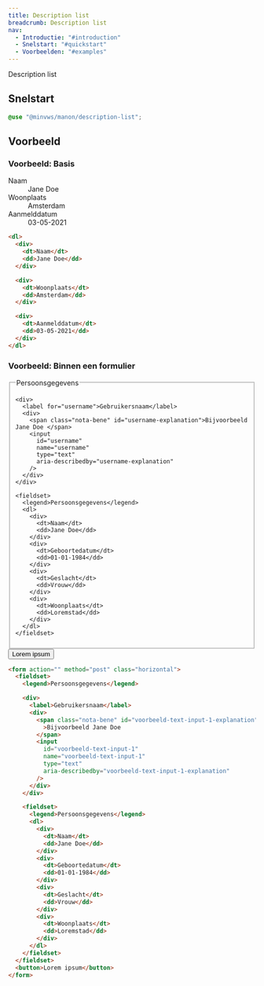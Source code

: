 ```yaml
---
title: Description list
breadcrumb: Description list
nav:
  - Introductie: "#introduction"
  - Snelstart: "#quickstart"
  - Voorbeelden: "#examples"
---
```


<p class="introduction">Description list</p>

<h2 id="quickstart">Snelstart</h2>

```scss
@use "@minvws/manon/description-list";
```

<h2 id="examples">Voorbeeld</h2>

### Voorbeeld: Basis

<dl>
  <div>
    <dt>Naam</dt>
    <dd>Jane Doe</dd>
  </div>

  <div>
    <dt>Woonplaats</dt>
    <dd>Amsterdam</dd>
  </div>

  <div>
    <dt>Aanmelddatum</dt>
    <dd>03-05-2021</dd>
  </div>
</dl>

```html
<dl>
  <div>
    <dt>Naam</dt>
    <dd>Jane Doe</dd>
  </div>

  <div>
    <dt>Woonplaats</dt>
    <dd>Amsterdam</dd>
  </div>

  <div>
    <dt>Aanmelddatum</dt>
    <dd>03-05-2021</dd>
  </div>
</dl>
```

### Voorbeeld: Binnen een formulier

<form action="" method="post" class="horizontal">
  <fieldset>
    <legend>Persoonsgegevens</legend>

    <div>
      <label for="username">Gebruikersnaam</label>
      <div>
        <span class="nota-bene" id="username-explanation">Bijvoorbeeld Jane Doe </span>
        <input
          id="username"
          name="username"
          type="text"
          aria-describedby="username-explanation"
        />
      </div>
    </div>

    <fieldset>
      <legend>Persoonsgegevens</legend>
      <dl>
        <div>
          <dt>Naam</dt>
          <dd>Jane Doe</dd>
        </div>
        <div>
          <dt>Geboortedatum</dt>
          <dd>01-01-1984</dd>
        </div>
        <div>
          <dt>Geslacht</dt>
          <dd>Vrouw</dd>
        </div>
        <div>
          <dt>Woonplaats</dt>
          <dd>Loremstad</dd>
        </div>
      </dl>
    </fieldset>

  </fieldset>
  <button>Lorem ipsum</button>
</form>

```html
<form action="" method="post" class="horizontal">
  <fieldset>
    <legend>Persoonsgegevens</legend>

    <div>
      <label>Gebruikersnaam</label>
      <div>
        <span class="nota-bene" id="voorbeeld-text-input-1-explanation"
          >Bijvoorbeeld Jane Doe
        </span>
        <input
          id="voorbeeld-text-input-1"
          name="voorbeeld-text-input-1"
          type="text"
          aria-describedby="voorbeeld-text-input-1-explanation"
        />
      </div>
    </div>

    <fieldset>
      <legend>Persoonsgegevens</legend>
      <dl>
        <div>
          <dt>Naam</dt>
          <dd>Jane Doe</dd>
        </div>
        <div>
          <dt>Geboortedatum</dt>
          <dd>01-01-1984</dd>
        </div>
        <div>
          <dt>Geslacht</dt>
          <dd>Vrouw</dd>
        </div>
        <div>
          <dt>Woonplaats</dt>
          <dd>Loremstad</dd>
        </div>
      </dl>
    </fieldset>
  </fieldset>
  <button>Lorem ipsum</button>
</form>
```
